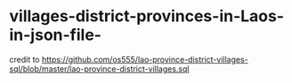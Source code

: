 # villages-district-provinces-in-Laos-in-json-file-

credit to https://github.com/os555/lao-province-district-villages-sql/blob/master/lao-province-district-villages.sql

